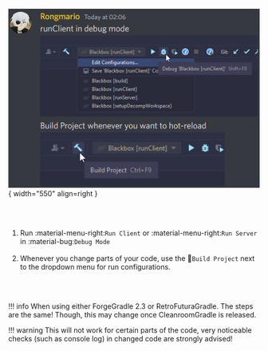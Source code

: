 
![Depiction of Steps Taken to Debug](debugging_example.png){ width="550" align=right }

<br></br>
1. Run :material-menu-right:`Run Client` or :material-menu-right:`Run Server` in :material-bug:`Debug Mode`
<br></br>
2. Whenever you change parts of your code, use the :hammer:`Build Project` next to the dropdown menu for run configurations.

<br></br>

!!! info
    When using either ForgeGradle 2.3 or RetroFuturaGradle. The steps are the same! Though, this may change once CleanroomGradle is released.

!!! warning
    This will not work for certain parts of the code, very noticeable checks (such as console log) in changed code are strongly advised!
